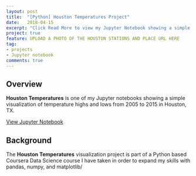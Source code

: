 ```yaml
---
layout: post
title:  "[Python] Houston Temperatures Project"
date:   2018-04-15
excerpt: "Click Read More to view my Jupyter Notebook showing a simple visualization of temperature highs and lows from 2005 to 2015 in Houston, TX"
project: true
feature: UPLOAD A PHOTO OF THE HOUSTON STATIONS AND PLACE URL HERE
tag:
- projects
- Jupyter notebook
comments: true
---
```


## Overview
<b>Houston Temperatures</b> is one of my Jupyter notebooks showing a simple visualization of temperature highs and lows from 2005 to 2015 in Houston, TX.  

<div markdown="0"><a href="http://juliemocko.com/notebooks/growth-analysis/" class="btn btn-info">View Jupyter Notebook</a></div> 

## Background

The **Houston Temperatures** visualization project is part of a Python based Coursera Data Science course I have taken in order to expand my skills with pandas, numpy, and matplotlib/
